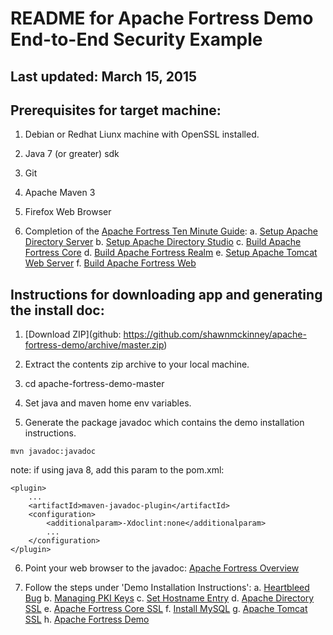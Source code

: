 # README for Apache Fortress Demo End-to-End Security Example

## Last updated: March 15, 2015

## Prerequisites for target machine:
1. Debian or Redhat Liunx machine with OpenSSL installed.

2. Java 7 (or greater) sdk

3. Git

4. Apache Maven 3

5. Firefox Web Browser

6. Completion of the [Apache Fortress Ten Minute Guide](http://symas.com/javadocs/apache-fortress-core/org/apache/directory/fortress/core/doc-files/ten-minute-guide.html):
    a. [Setup Apache Directory Server](http://symas.com/javadocs/apache-fortress-core/org/apache/directory/fortress/core/doc-files/apache-directory-server.html)
    b. [Setup Apache Directory Studio](http://symas.com/javadocs/apache-fortress-core/org/apache/directory/fortress/core/doc-files/apache-directory-studio.html)
    c. [Build Apache Fortress Core](http://symas.com/javadocs/apac1he-fortress-core/org/apache/directory/fortress/core/doc-files/apache-fortress-core.html)
    d. [Build Apache Fortress Realm](http://symas.com/javadocs/apache-fortress-core/org/apache/directory/fortress/core/doc-files/apache-fortress-realm.html)
    e. [Setup Apache Tomcat Web Server](http://symas.com/javadocs/apache-fortress-core/org/apache/directory/fortress/core/doc-files/apache-tomcat.html)
    f. [Build Apache Fortress Web](http://symas.com/javadocs/apache-fortress-core/org/apache/directory/fortress/core/doc-files/apache-fortress-web.html)


## Instructions for downloading app and generating the install doc:

1. [Download ZIP](github: https://github.com/shawnmckinney/apache-fortress-demo/archive/master.zip)

2. Extract the contents zip archive to your local machine.

3. cd apache-fortress-demo-master

4. Set java and maven home env variables.

5. Generate the package javadoc which contains the demo installation instructions.
````
mvn javadoc:javadoc
````

note: if using java 8, add this param to the pom.xml:
```
<plugin>
    ...
    <artifactId>maven-javadoc-plugin</artifactId>
    <configuration>
        <additionalparam>-Xdoclint:none</additionalparam>
        ...
    </configuration>
</plugin>
```

6. Point your web browser to the javadoc: [Apache Fortress Overview](target/site/apidocs/overview-summary.html)

7. Follow the steps under 'Demo Installation Instructions':
    a. [Heartbleed Bug](target/site/apidocs/doc-files/opensslheartbleed.html)
    b. [Managing PKI Keys](target/site/apidocs/doc-files/keys.html)
    c. [Set Hostname Entry](target/site/apidocs/doc-files/hosts.html)
    d. [Apache Directory SSL](target/site/apidocs/doc-files/apache-directory-ssl.html)
    e. [Apache Fortress Core SSL](target/site/apidocs/doc-files/apache-fortress-core-ssl.html)
    f. [Install MySQL](target/site/apidocs/doc-files/mysql.html)
    g. [Apache Tomcat SSL](target/site/apidocs/doc-files/apache-tomcat-ssl.html)
    h. [Apache Fortress Demo](target/site/apidocs/doc-files/apache-fortress-demo.html)